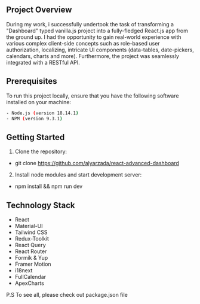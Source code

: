 ## Project Overview

During my work, i successfully undertook the task of transforming a "Dashboard" typed vanilla.js project into a fully-fledged React.js app from the ground up. I had the opportunity to gain real-world experience with various complex client-side concepts such as role-based user authorization, localizing, intricate UI components (data-tables, date-pickers, calendars, charts and more). Furthermore, the project was seamlessly integrated with a RESTful API.

## Prerequisites

To run this project locally, ensure that you have the following software installed on your machine:

```bash
- Node.js (version 18.14.1)
- NPM (version 9.3.1)
```

## Getting Started

1. Clone the repository:
- git clone https://github.com/alyarzada/react-advanced-dashboard

2. Install node modules and start development server:
- npm install && npm run dev

## Technology Stack

- React
- Material-UI  
- Tailwind CSS
- Redux-Toolkit
- React Query
- React Router
- Formik & Yup
- Framer Motion
- i18next
- FullCalendar
- ApexCharts

P.S To see all, please check out package.json file
